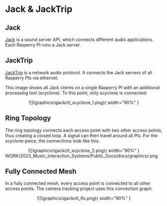 # Jack & JackTrip


## Jack

[Jack](https://jackaudio.org/) is a sound server API, which connects different audio applications. Each Rasperry PI runs a Jack server.


## JackTrip


[JackTrip](https://jacktrip.github.io/jacktrip/) is a network audio protocol. It connects the Jack servers of all Rasperry PIs via ethernet.

This image shows all Jack clients on a single Rasperry PI with an additional processing tool (scyclone). To this point, only scyclone is connected:

<center>
  ![](graphics/qjackctl_scyclone_1.png){ width="90%" }
</center>  


## Ring Topology

The ring topology connects each access point with two other access points,
thus creating a closed loop.
A signal can then travel around all PIs. For the scyclone piece, the connections look like this:

<center>
  ![](graphics/qjackctl_scyclone_2.png){ width="90%" }
</center>  
 WORK/2023_Music_Interaction_Systems/Public_Docs/docs/graphics/.png


## Fully Connected Mesh

In a fully connected mesh, every access point is connected to all other access points.
The camera tracking project uses this connection graph:

<center>
 ![](graphics/qjackctl_lfo.png){ width="90%" }
</center>  
